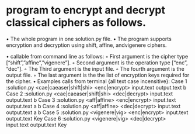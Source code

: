# program to encrypt and decrypt classical ciphers as follows.

• The whole program in one solution.py file.
• The program supports encryption and decryption using shift, affine, andvigenere ciphers.

• callable from command line as follows:
  ◦ First argument is the cipher type [“shift”,”affine”,”vigenere”].
  ◦ Second argument is the operation type [“enc”, “dec”].
  ◦ The Third argument is the input file.
  ◦ The fourth argument is the output file.
  ◦ The last argument is the the list of encryption keys required for the cipher.
• Examples calls from terminal {all text case incensitive}:
   Case 1 :solution.py <cae|caeaser|shift|shi> <enc|encrypt> input.text output.text b
   Case 2 :solution.py <cae|caeaser|shift|shi> <dec|decrypt> input.text output.text b
   Case 3 :solution.py <aff|affine> <enc|encrypt> input.text output.text a b
   Case 4 :solution.py <aff|affine> <dec|decrypt> input.text output.text a b
   Case 5 :solution.py <vigenere|vig> <enc|encrypt> input.text output.text Key
   Case 6 :solution.py <vigenere|vig> <dec|decrypt> input.text output.text Key
